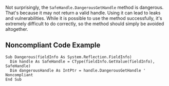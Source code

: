 
Not surprisingly, the `SafeHandle.DangerousGetHandle` method is dangerous. That's because it may not return a valid handle. Using it can lead to leaks and vulnerabilities. While it is possible to use the method successfully, it's extremely difficult to do correctly, so the method should simply be avoided altogether.

## Noncompliant Code Example


    Sub Dangerous(fieldInfo As System.Reflection.FieldInfo)
      Dim handle As SafeHandle = CType(fieldInfo.GetValue(fieldInfo), SafeHandle)
      Dim dangerousHandle As IntPtr = handle.DangerousGetHandle ' Noncompliant
    End Sub

